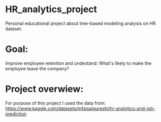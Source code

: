 # HR_analytics_project
Personal educational project about tree-based modeling analysis on HR dataset.

# Goal:
Improve employee retention and undestand: What's likely to make the employee leave the company?

# Project overwiew:
For purpose of this project I used the data from: https://www.kaggle.com/datasets/mfaisalqureshi/hr-analytics-and-job-prediction
